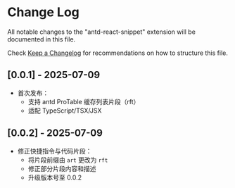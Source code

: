 # Change Log

All notable changes to the "antd-react-snippet" extension will be documented in this file.

Check [Keep a Changelog](http://keepachangelog.com/) for recommendations on how to structure this file.

## [0.0.1] - 2025-07-09

- 首次发布：
  - 支持 antd ProTable 缓存列表片段（rft）
  - 适配 TypeScript/TSX/JSX

## [0.0.2] - 2025-07-09

- 修正快捷指令与代码片段：
  - 将片段前缀由 `art` 更改为 `rft`
  - 修正部分片段内容和描述
  - 升级版本号至 0.0.2
